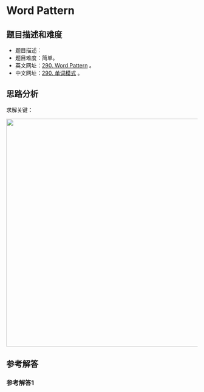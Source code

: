 # Word Pattern

## 题目描述和难度
+ 题目描述：
+ 题目难度：简单。
+ 英文网址：[290. Word Pattern](https://leetcode.com/problems/word-pattern/description/)  。
+ 中文网址：[290. 单词模式](https://leetcode-cn.com/problems/word-pattern/description/)  。
## 思路分析
求解关键：

<img src="https://liweiwei1419.github.io/images/leetcode-solution/" width="600">

## 参考解答
### 参考解答1

```java

```